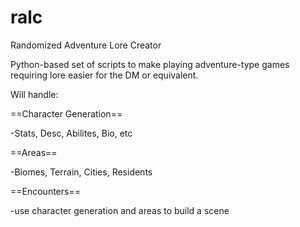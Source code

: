 ralc
====

Randomized Adventure Lore Creator

Python-based set of scripts to make playing adventure-type games requiring lore easier for the DM or equivalent.

Will handle:

==Character Generation==

-Stats, Desc, Abilites, Bio, etc

==Areas==

-Biomes, Terrain, Cities, Residents

==Encounters==

-use character generation and areas to build a scene
